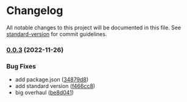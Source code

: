 # Changelog

All notable changes to this project will be documented in this file. See [standard-version](https://github.com/conventional-changelog/standard-version) for commit guidelines.

### [0.0.3](https://github.com/future-wd/hugo-responsive-background-images/compare/v0.0.2...v0.0.3) (2022-11-26)


### Bug Fixes

* add package.json ([34879d8](https://github.com/future-wd/hugo-responsive-background-images/commit/34879d8fcd12b93156e2db6cd9026191eb720068))
* add standard version ([f466cc8](https://github.com/future-wd/hugo-responsive-background-images/commit/f466cc889c18892722459119bd9ae193cf05637d))
* big overhaul ([be8d041](https://github.com/future-wd/hugo-responsive-background-images/commit/be8d0415272ae895ec07b9b2501c97b7c751902f))
